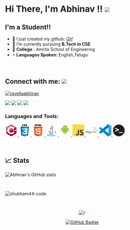 # Hi There, I'm Abhinav !! <img src="https://raw.githubusercontent.com/MartinHeinz/MartinHeinz/master/wave.gif" width="30px">



## I'm a Student!!

- 🔭 I just created my github: [Git][course]!
- 🌱 I’m currently pursuing **B.Tech in CSE**
- 🥅 <b>**College**</b> : Amrita School of Engineering
- ⚡ <b>Languages Spoken: </b> English,Telugu


<br />
  
## Connect with me: <img src='https://raw.githubusercontent.com/ShahriarShafin/ShahriarShafin/main/Assets/handshake.gif' width="100px">
<p align="left">

<p align="left"> <a href="https://twitter.com/ravellaabhinav" target="blank"><img src="https://img.shields.io/twitter/follow/ravellaabhinavm?logo=twitter&style=for-the-badge" alt="ravellaabhinav" /></a> </p>
<a href = "https://www.linkedin.com/in/ravella-abhinav-9214721bb"><img src="https://img.icons8.com/fluent/48/000000/linkedin.png"/></a>
<a href = "https://twitter.com/akhilesh1m"><img src="https://img.icons8.com/fluent/48/000000/twitter.png"/></a>
<a href = "https://www.instagram.com/abhinav.ravella_/"><img src="https://img.icons8.com/fluent/48/000000/instagram-new.png"/></a>
<a href = "https://www.instagram.com/abhinav.ravella_/"><img src="https://img.icons8.com/color/48/000000/discord-new-logo.png"/></a>


### Languages and Tools:

  
<p align="left">  </a> <a href="https://www.w3schools.com/cpp/" target="_blank"> <img src="https://raw.githubusercontent.com/devicons/devicon/master/icons/cplusplus/cplusplus-original.svg" alt="cplusplus" width="40" height="40"/> </a> <a href="https://www.w3schools.com/css/" target="_blank"> <img src="https://raw.githubusercontent.com/devicons/devicon/master/icons/css3/css3-original-wordmark.svg" alt="css3" width="40" height="40"/> </a> <a href="https://www.w3.org/html/" target="_blank"> <img src="https://raw.githubusercontent.com/devicons/devicon/master/icons/html5/html5-original-wordmark.svg" alt="html5" width="40" height="40"/> </a>  <a href="https://www.java.com" target="_blank"> <img src="https://raw.githubusercontent.com/devicons/devicon/master/icons/java/java-original.svg" alt="java" width="40" height="40"/> </a> <a href="https://developer.mozilla.org/en-US/docs/Web/JavaScript" target="_blank"><a href="https://developer.android.com" target="_blank"> <img src="https://raw.githubusercontent.com/devicons/devicon/master/icons/android/android-original-wordmark.svg" alt="android" width="40" height="40"/> </a> <a href="https://getbootstrap.com" target="_blank"> <img src="https://raw.githubusercontent.com/devicons/devicon/master/icons/javascript/javascript-original.svg" alt="javascript" width="40" height="40"/> </a> <a href="https://www.mysql.com/" target="_blank"> <img src="https://raw.githubusercontent.com/devicons/devicon/master/icons/mysql/mysql-original-wordmark.svg" alt="mysql" width="40" height="40"/> </a>  <a href="https://www.mysql.com/" target="_blank"> <img src="https://raw.githubusercontent.com/github/explore/80688e429a7d4ef2fca1e82350fe8e3517d3494d/topics/visual-studio-code/visual-studio-code.png" alt="vscode" width="40" height="40"/> </a> 
<a href="https://www.mysql.com/" target="_blank"> <img src="https://raw.githubusercontent.com/github/explore/80688e429a7d4ef2fca1e82350fe8e3517d3494d/topics/terminal/terminal.png" alt="terminal" width="40" height="40"/> </a>
</a> </p>

<br />

## &#x1f4c8; Stats

![Abhinav's GitHub stats](https://github-readme-stats.vercel.app/api?username=ravellaabhinav&show_icons=true&theme=algolia)

<br />
<p><img src="https://github-readme-stats.vercel.app/api/top-langs/?username=ravellaabhinav&layout=compact" alt="shubham44-code" /></p>

<br />
<p align="center"> <img src="https://komarev.com/ghpvc/?username=ravellaabhinav" alt="/" /> </p>
<center><a href="https://github.com/ravellaabhinav?tab=followers" ><img src="https://img.shields.io/github/followers/ravellaabhinav?label=Followers&style=social" alt="GitHub Badge"></a></center>

[course]:  https://github.com/
[twitter]: https://twitter.com/RavellaAbhinav?s=08
[instagram]: https://www.instagram.com/abhinav.ravella_/
[linkedin]: https://www.linkedin.com/in/ravella-abhinav-9214721bb
[discord]: https://www.linkedin.com/in/ravella-abhinav-9214721bb
[webdevplaylist]: /
[jsplaylist]: https://code.visualstudio.com/
[cssplaylist]: https://code.visualstudio.com/
[reactplaylist]: https://code.visualstudio.com/
